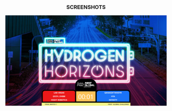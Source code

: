 <div align="center">
  <h3 align="center">SCREENSHOTS</h3>
  <div class="screenshots">
    <img class="screenshot" src="https://raw.githubusercontent.com/dr-kto/FGC-2023-SCREEN/main/media/fgc-screen.png" alt="screenshot" />
  </div>
</div>
